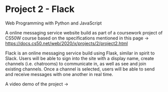 # Project 2 - Flack

Web Programming with Python and JavaScript

A online messaging service website build as part of a coursework project of CS50W course based on the specifications mentioned in this page -> https://docs.cs50.net/web/2020/x/projects/2/project2.html

Flack is an online messaging service build using Flask, similar in spirit to Slack. Users will be able to sign into the site with a display name, create channels (i.e. chatrooms) to communicate in, as well as see and join existing channels. Once a channel is selected, users will be able to send and receive messages with one another in real time.

A video demo of the project -> 